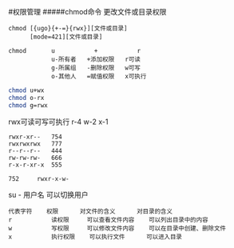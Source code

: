 #权限管理
#####chmod命令
更改文件或目录权限
```text
chmod [{ugo}{+-=}{rwx}][文件或目录]
	  [mode=421][文件或目录]
```
```text
chmod 		u  			+			r
			u-所有者	+添加权限	r可读
			g-所属组	-删除权限	w可写
			o-其他人	=赋值权限	x可执行
```
```bash
chmod u+wx
chmod o-rx
chmod g=rwx
```
rwx可读可写可执行
r-4		w-2		x-1
```text
rwxr-xr--	754
rwxrwxrwx	777
r--r--r--	444
rw-rw-rw-	666
r-x-r-xr-x	555

752		rwxr-x-w-
```
su - 用户名		可以切换用户
```text
代表字符	权限		对文件的含义		对目录的含义
r			读权限		可以查看文件内容	可以列出目录中的内容
w			写权限		可以修改文件内容	可以在目录中创建、删除文件
x			执行权限	可以执行文件		可以进入目录
```